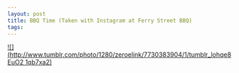 ```yaml
--- 
layout: post
title: BBQ Time (Taken with Instagram at Ferry Street BBQ)
tags: 
---
```

[![](http://www.tumblr.com/photo/1280/zeroelink/7730383904/1/tumblr_lohqe8EuO2
1qb7xa2)](http://instagr.am/p/H5EEr/)

